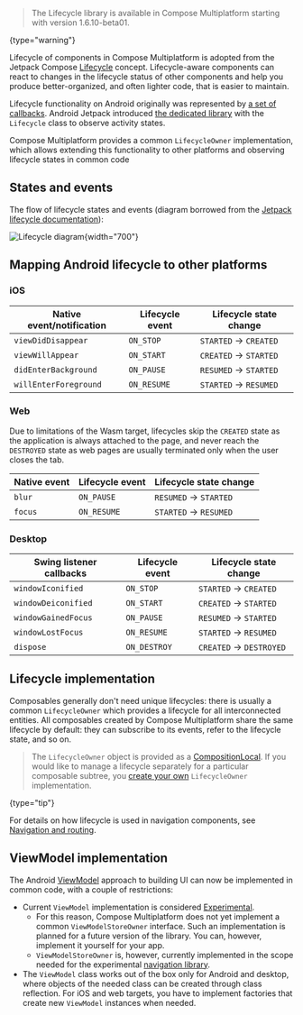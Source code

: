 [//]: # (title: Lifecycle)

> The Lifecycle library is available in Compose Multiplatform starting with version 1.6.10-beta01.
>
{type="warning"}

Lifecycle of components in Compose Multiplatform is adopted from the Jetpack Compose [Lifecycle](https://developer.android.com/topic/libraries/architecture/lifecycle)
concept. Lifecycle-aware components can react to changes in the lifecycle status of other components and help you
produce better-organized, and often lighter code, that is easier to maintain.

Lifecycle functionality on Android originally was represented by [a set of callbacks](https://developer.android.com/guide/components/activities/activity-lifecycle).
Android Jetpack introduced [the dedicated library](https://developer.android.com/reference/kotlin/androidx/lifecycle/package-summary.html)
with the `Lifecycle` class to observe activity states.

Compose Multiplatform provides a common `LifecycleOwner` implementation,
which allows extending this functionality to other platforms and observing lifecycle states in common code

## States and events

The flow of lifecycle states and events
(diagram borrowed from the [Jetpack lifecycle documentation](https://developer.android.com/topic/libraries/architecture/lifecycle)):

![Lifecycle diagram](lifecycle-states.svg){width="700"}


## Mapping Android lifecycle to other platforms

### iOS

| Native event/notification | Lifecycle event | Lifecycle state change |
|---------------------------|-----------------|------------------------|
| `viewDidDisappear`        | `ON_STOP`       | `STARTED` → `CREATED`  |
| `viewWillAppear`          | `ON_START`      | `CREATED` → `STARTED`  |
| `didEnterBackground`      | `ON_PAUSE`      | `RESUMED` → `STARTED`  |
| `willEnterForeground`     | `ON_RESUME`     | `STARTED` → `RESUMED`  |

### Web

Due to limitations of the Wasm target, lifecycles skip the `CREATED` state as the application is always attached to the page,
and never reach the `DESTROYED` state as web pages are usually terminated only when the user closes the tab.

| Native event | Lifecycle event | Lifecycle state change |
|--------------|-----------------|------------------------|
| `blur`       | `ON_PAUSE`      | `RESUMED` → `STARTED`  |
| `focus`      | `ON_RESUME`     | `STARTED` → `RESUMED`  |

### Desktop

| Swing listener callbacks | Lifecycle event | Lifecycle state change  |
|--------------------------|-----------------|-------------------------|
| `windowIconified`        | `ON_STOP`       | `STARTED` → `CREATED`   |
| `windowDeiconified`      | `ON_START`      | `CREATED` → `STARTED`   |
| `windowGainedFocus`      | `ON_PAUSE`      | `RESUMED` → `STARTED`   |
| `windowLostFocus`        | `ON_RESUME`     | `STARTED` → `RESUMED`   |
| `dispose`                | `ON_DESTROY`    | `CREATED` → `DESTROYED` |


## Lifecycle implementation

Composables generally don't need unique lifecycles: there is usually a common `LifecycleOwner` which provides a lifecycle
for all interconnected entities. All composables created by Compose Multiplatform share the same lifecycle
by default: they can subscribe to its events, refer to the lifecycle state, and so on.

> The `LifecycleOwner` object is provided as a [CompositionLocal](https://developer.android.com/reference/kotlin/androidx/compose/runtime/CompositionLocal).
> If you would like to manage a lifecycle separately for a particular composable subtree, you [create your own](https://developer.android.com/topic/libraries/architecture/lifecycle#implementing-lco)
> `LifecycleOwner` implementation.
> 
{type="tip"}

For details on how lifecycle is used in navigation components, see [Navigation and routing](compose-navigation-routing.md).

## ViewModel implementation

The Android [ViewModel](https://developer.android.com/topic/libraries/architecture/viewmodel)
approach to building UI can now be implemented in common code, with a couple of restrictions:

* Current `ViewModel` implementation is considered [Experimental](supported-platforms.md#core-kotlin-multiplatform-technology-stability-levels).
  * For this reason, Compose Multiplatform does not yet implement a common `ViewModelStoreOwner` interface. Such an 
    implementation is planned for a future version of the library. You can, however, implement it yourself for your app.
  * `ViewModelStoreOwner` is, however, currently implemented in the scope needed for the experimental [navigation library](compose-navigation-routing.md).
* The `ViewModel` class works out of the box only for Android and desktop, where objects of the needed class can be created
  through class reflection. For iOS and web targets, you have to implement factories that create new `ViewModel` instances when
  needed.
